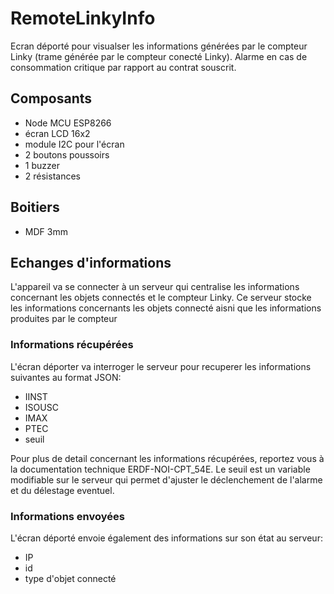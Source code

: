 # RemoteLinkyInfo
Ecran déporté pour visualser les informations générées par le compteur Linky (trame générée par le compteur conecté Linky).
Alarme en cas de consommation critique par rapport au contrat souscrit.


## Composants
* Node MCU ESP8266
* écran LCD 16x2
* module I2C pour l'écran
* 2 boutons poussoirs
* 1 buzzer 
* 2 résistances 

## Boitiers 
* MDF 3mm

## Echanges d'informations
L'appareil va se connecter à un serveur qui centralise les informations concernant les objets connectés et le compteur Linky. Ce serveur stocke les informations concernants les objets connecté aisni que les informations produites par le compteur

### Informations récupérées 
L'écran déporter va interroger le serveur pour recuperer les informations suivantes au format JSON:
* IINST
* ISOUSC
* IMAX
* PTEC
* seuil

Pour plus de detail concernant les informations récupérées, reportez vous à la documentation technique ERDF-NOI-CPT_54E.
Le seuil est un variable modifiable sur le serveur qui permet d'ajuster le déclenchement de l'alarme et du délestage eventuel.

### Informations envoyées 
L'écran déporté envoie également des informations sur son état au serveur:
* IP
* id
* type d'objet connecté
